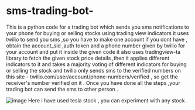 # sms-trading-bot-
This is a python code for a trading bot which sends you sms notifications to your phone for buying or selling stocks using trading view indicators 
it uses twilio to send you sms ,so you have to make one account if you dont have , obtain the account_sid ,auth token and a phone number given by twilio for your account and put it inside the given code
it also uses tradingview-ta library to fetch the given stock price details ,then it applies different indicators to it and takes a majority voting of different indicators for buying or selling the stock
and twilio only sends sms to the verified numbers on this site - twilio.com/user/account/phone-numbers/verified , so get the receiver's number verified on it .
Once you have done all the steps ,your trading bot can send the sms to other person .

![image](https://user-images.githubusercontent.com/78251506/219942219-462f316a-d13b-4f4c-9bb4-0cfd79b1489e.png) Here i have used tesla stock , you can experiment with any stock .
